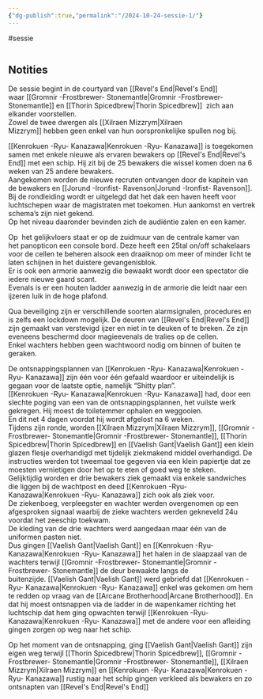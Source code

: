 ```yaml
---
{"dg-publish":true,"permalink":"/2024-10-24-sessie-1/"}
---
```


#sessie
```table-of-contents
```
## Notities
De sessie begint in de courtyard van [[Revel's End\|Revel's End]] waar [[Gromnir -Frostbrewer- Stonemantle\|Gromnir -Frostbrewer- Stonemantle]] en [[Thorin Spicedbrew\|Thorin Spicedbrew]]  zich aan elkander voorstellen.  
Zowel de twee dwergen als [[Xilraen Mizzrym\|Xilraen Mizzrym]] hebben geen enkel van hun oorspronkelijke spullen nog bij.  
  
[[Kenrokuen -Ryu- Kanazawa\|Kenrokuen -Ryu- Kanazawa]] is toegekomen samen met enkele nieuwe als ervaren bewakers op [[Revel's End\|Revel's End]] met een schip. Hij zit bij de 25 bewakers die wissel komen doen na 6 weken van 25 andere bewakers.   
Aangekomen worden de nieuwe recruten ontvangen door de kapitein van de bewakers en [[Jorund -Ironfist- Ravenson\|Jorund -Ironfist- Ravenson]].  
Bij de rondleiding wordt er uitgelegd dat het dak een haven heeft voor luchtschepen waar de magistraten met toekomen. Hun aankomst en vertrek schema’s zijn niet gekend.  
Op het niveau daaronder bevinden zich de audiëntie zalen en een kamer.  
  
Op  het gelijkvloers staat er op de zuidmuur van de centrale kamer van het panopticon een console bord. Deze heeft een 25tal on/off schakelaars voor de cellen te beheren alsook een draaiknop om meer of minder licht te laten schijnen in het duistere gevangenisblok.  
Er is ook een armorie aanwezig die bewaakt wordt door een spectator die iedere nieuwe gaard scant.   
Evenals is er een houten ladder aanwezig in de armorie die leidt naar een ijzeren luik in de hoge plafond.  
  
Qua beveiliging zijn er verschillende soorten alarmsignalen, procedures en is zelfs een lockdown mogelijk. De deuren van [[Revel's End\|Revel's End]] zijn gemaakt van verstevigd ijzer en niet in te deuken of te breken. Ze zijn eveneens beschermd door magieevenals de tralies op de cellen. Enkel wachters hebben geen wachtwoord nodig om binnen of buiten te geraken.   
  
De ontsnappingsplannen van [[Kenrokuen -Ryu- Kanazawa\|Kenrokuen -Ryu- Kanazawa]] zijn één voor één gefaald waardoor er uiteindelijk is gegaan voor de laatste optie, namelijk “Shitty plan”.  
[[Kenrokuen -Ryu- Kanazawa\|Kenrokuen -Ryu- Kanazawa]] had, door een slechte poging van een van de ontsnappingsplannen, het vuilste werk gekregen. Hij moest de toiletemmer ophalen en weggooien.  
En dit net 4 dagen voordat hij wordt afgelost na 6 weken.  
Tijdens zijn ronde, worden [[Xilraen Mizzrym\|Xilraen Mizzrym]], [[Gromnir -Frostbrewer- Stonemantle\|Gromnir -Frostbrewer- Stonemantle]], [[Thorin Spicedbrew\|Thorin Spicedbrew]] en [[Vaelish Gant\|Vaelish Gant]] een klein glazen flesje overhandigd met tijdelijk ziekmakend middel overhandigd. De instructies werden tot tweemaal toe gegeven via een klein papiertje dat ze moesten vernietigen door het op te eten of goed weg te steken.  
Gelijktijdig worden er drie bewakers ziek gemaakt via enkele sandwiches die liggen bij de wachtpost en deed [[Kenrokuen -Ryu- Kanazawa\|Kenrokuen -Ryu- Kanazawa]] zich ook als ziek voor.   
De ziekenboeg, verpleegster en wachter werden overgenomen op een afgesproken signaal waarbij de zieke wachters werden gekneveld 24u voordat het zeeschip toekwam.  
De kleding van de drie wachters werd aangedaan maar één van de uniformen pasten niet.   
Dus gingen [[Vaelish Gant\|Vaelish Gant]] en [[Kenrokuen -Ryu- Kanazawa\|Kenrokuen -Ryu- Kanazawa]] het halen in de slaapzaal van de wachters terwijl [[Gromnir -Frostbrewer- Stonemantle\|Gromnir -Frostbrewer- Stonemantle]] de deur bewaakte langs de buitenzijde. [[Vaelish Gant\|Vaelish Gant]] werd gebriefd dat [[Kenrokuen -Ryu- Kanazawa\|Kenrokuen -Ryu- Kanazawa]] enkel was gekomen om hem te redden op vraag van de [[Arcane Brotherhood\|Arcane Brotherhood]]. En dat hij moest ontsnappen via de ladder in de wapenkamer richting het luchtschip dat hem ging opwachten terwijl [[Kenrokuen -Ryu- Kanazawa\|Kenrokuen -Ryu- Kanazawa]] met de andere voor een afleiding gingen zorgen op weg naar het schip.  
  
Op het moment van de ontsnapping, ging [[Vaelish Gant\|Vaelish Gant]] zijn eigen weg terwijl [[Thorin Spicedbrew\|Thorin Spicedbrew]], [[Gromnir -Frostbrewer- Stonemantle\|Gromnir -Frostbrewer- Stonemantle]], [[Xilraen Mizzrym\|Xilraen Mizzrym]] en [[Kenrokuen -Ryu- Kanazawa\|Kenrokuen -Ryu- Kanazawa]] rustig naar het schip gingen verkleed als bewakers en zo ontsnapten van [[Revel's End\|Revel's End]]